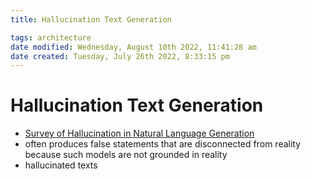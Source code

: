 ```yaml
---
title: Hallucination Text Generation

tags: architecture 
date modified: Wednesday, August 10th 2022, 11:41:28 am
date created: Tuesday, July 26th 2022, 8:33:15 pm
---
```


# Hallucination Text Generation
- [Survey of Hallucination in Natural Language Generation](https://arxiv.org/abs/2202.03629)
- often produces false statements that are disconnected from reality because such models are not grounded in reality
- hallucinated texts


